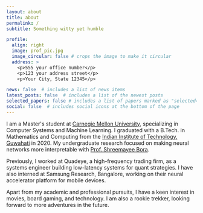 ```yaml
---
layout: about
title: about
permalink: /
subtitle: Something witty yet humble

profile:
  align: right
  image: prof_pic.jpg
  image_circular: false # crops the image to make it circular
  address: >
    <p>555 your office number</p>
    <p>123 your address street</p>
    <p>Your City, State 12345</p>

news: false  # includes a list of news items
latest_posts: false  # includes a list of the newest posts
selected_papers: false # includes a list of papers marked as "selected={true}"
social: false  # includes social icons at the bottom of the page
---
```



 I am a Master's student at <a href="https://www.cmu.edu">Carnegie Mellon University</a>, specializing in Computer Systems and Machine Learning. I graduated with a B.Tech. in Mathematics and Computing from the <a href="">Indian Institute of Technology, Guwahati</a> in 2020. My undergraduate research focused on making neural networks more interpretable with <a href="https://www.iitg.ac.in/shbora/">Prof. Shreemayee Bora</a>. 
 
Previously, I worked at Quadeye, a high-frequency trading firm, as a systems engineer building low-latency systems for quant strategies. I have also interned at Samsung Research, Bangalore, working on their neural accelerator platform for mobile devices.

Apart from my academic and professional pursuits, I have a keen interest in movies, board gaming, and technology. I am also a rookie trekker, looking forward to more adventures in the future.